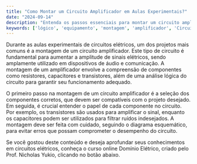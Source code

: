 ```yaml
---
title: "Como Montar um Circuito Amplificador em Aulas Experimentais?"
date: "2024-09-14"
description: "Entenda os passos essenciais para montar um circuito amplificador durante aulas experimentais de engenharia elétrica."
keywords: ['lógico', 'equipamento', 'montagem', 'amplificador', 'Circuito']
---
```


Durante as aulas experimentais de circuitos elétricos, um dos projetos mais comuns é a montagem de um circuito amplificador. Este tipo de circuito é fundamental para aumentar a amplitude de sinais elétricos, sendo amplamente utilizado em dispositivos de áudio e comunicação. A montagem de um amplificador envolve a compreensão de componentes como resistores, capacitores e transistores, além de uma análise lógica do circuito para garantir seu funcionamento adequado.

O primeiro passo na montagem de um circuito amplificador é a seleção dos componentes corretos, que devem ser compatíveis com o projeto desejado. Em seguida, é crucial entender o papel de cada componente no circuito. Por exemplo, os transistores são usados para amplificar o sinal, enquanto os capacitores podem ser utilizados para filtrar ruídos indesejados. A montagem deve ser feita com cuidado, seguindo o diagrama esquemático, para evitar erros que possam comprometer o desempenho do circuito.

Se você gostou deste conteúdo e deseja aprofundar seus conhecimentos em circuitos elétricos, conheça o curso online Domínio Elétrico, criado pelo Prof. Nicholas Yukio, clicando no botão abaixo.